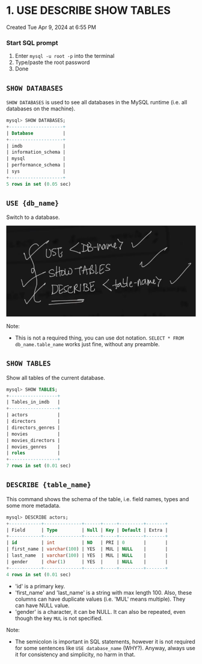 # 1. USE DESCRIBE SHOW TABLES
Created Tue Apr 9, 2024 at 6:55 PM

### Start SQL prompt
1. Enter `mysql -u root -p` into the terminal
2. Type/paste the root password
3. Done

## `SHOW DATABASES`
`SHOW DATABASES` is used to see all databases in the MySQL runtime (i.e. all databases on the machine).

```sql
mysql> SHOW DATABASES;
+--------------------+
| Database           |
+--------------------+
| imdb               |
| information_schema |
| mysql              |
| performance_schema |
| sys                |
+--------------------+
5 rows in set (0.05 sec)
```

## `USE {db_name}`
Switch to a database.

![](../../../../assets/1-USE-DESCRIBE-SHOW-TABLES-image-1-90a59cee.png)

Note:
- This is not a required thing, you can use dot notation. `SELECT * FROM db_name.table_name` works just fine, without any preamble.
## `SHOW TABLES`
Show all tables of the current database.

```sql
mysql> SHOW TABLES;
+------------------+
| Tables_in_imdb   |
+------------------+
| actors           |
| directors        |
| directors_genres |
| movies           |
| movies_directors |
| movies_genres    |
| roles            |
+------------------+
7 rows in set (0.01 sec)
```


## `DESCRIBE {table_name}`
This command shows the schema of the table, i.e. field names, types and some more metadata.

```sql
mysql> DESCRIBE actors;
+------------+--------------+------+-----+---------+-------+
| Field      | Type         | Null | Key | Default | Extra |
+------------+--------------+------+-----+---------+-------+
| id         | int          | NO   | PRI | 0       |       |
| first_name | varchar(100) | YES  | MUL | NULL    |       |
| last_name  | varchar(100) | YES  | MUL | NULL    |       |
| gender     | char(1)      | YES  |     | NULL    |       |
+------------+--------------+------+-----+---------+-------+
4 rows in set (0.01 sec)
```

- 'id' is a primary key. 
- 'first_name' and 'last_name' is a string with max length 100. Also, these columns can have duplicate values (i.e. 'MUL' means multiple). They can have NULL value.
- 'gender' is a character, it can be NULL. It can also be repeated, even though the key `MUL` is not specified.

Note:
- The semicolon is important in SQL statements, however it is not required for some sentences like `USE database_name` (WHY?). Anyway, always use it for consistency and simplicity, no harm in that.